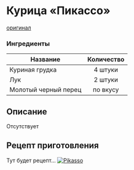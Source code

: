 # Курица «Пикассо»
[оригинал](https://eda.ru/recepty/osnovnye-blyuda/kurica-pikasso-25902)

### Ингредиенты
| Название        	| Количество    |
| -------------   	|:-------------:|
| Куриная грудка 	| 4 штуки 		|
| Лук 				| 2 штуки 		|
| Молотый черный перец 				| по вкусу		|

## Описание
Отсутствует

## Рецепт приготовления
Тут будет рецепт...
[![Pikasso](/assets/images/p_O.png "Pikasso")](https://eda.ru/img/eda/c434x295/s1.eda.ru/StaticContent/Photos/110812141030/170314193620/p_O.png)
